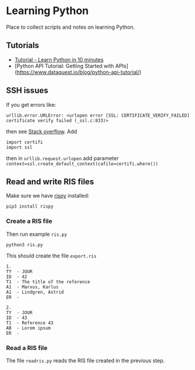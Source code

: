 # Learning Python

Place to collect scripts and notes on learning Python.

## Tutorials

- [Tutorial - Learn Python in 10 minutes](https://www.stavros.io/tutorials/python/)
- [Python API Tutorial: Getting Started with APIs] (https://www.dataquest.io/blog/python-api-tutorial/)

## SSH issues

If you get errors like:

```
urllib.error.URLError: <urlopen error [SSL: CERTIFICATE_VERIFY_FAILED] certificate verify failed (_ssl.c:833)>
```

then see [Stack overflow](https://stackoverflow.com/a/48134650/9684). Add 

```
import certifi
import ssl
```

then in `urllib.request.urlopen` add parameter `context=ssl.create_default_context(cafile=certifi.where())`



## Read and write RIS files

Make sure we have [rispy](https://github.com/MrTango/rispy) installed:

```
pip3 install rispy
```

### Create a RIS file

Then run example `ris.py`

```
python3 ris.py
```

This should create the file `export.ris`

```
1.
TY  - JOUR
ID  - 42
T1  - The title of the reference
A1  - Marxus, Karlus
A1  - Lindgren, Astrid
ER  - 

2.
TY  - JOUR
ID  - 43
T1  - Reference 43
AB  - Lorem ipsum
ER  - 

```

### Read a RIS file

The file `readris.py` reads the RIS file created in the previous step.

